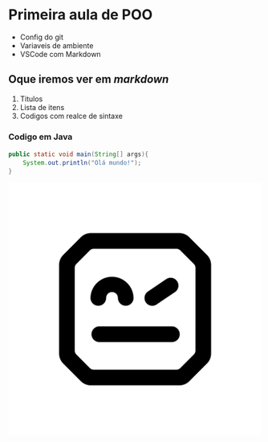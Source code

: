 # Primeira aula de POO




<!-- comentario xd -->

- Config do git
- Variaveis de ambiente
- VSCode com Markdown

## Oque iremos ver em *markdown*

1. Titulos
2. Lista de itens
3. Codigos com realce de sintaxe

### Codigo em Java

```java
public static void main(String[] args){
    System.out.println("Olá mundo!");
}
```  

![Teste](./robotframework-svgrepo-com.svg)